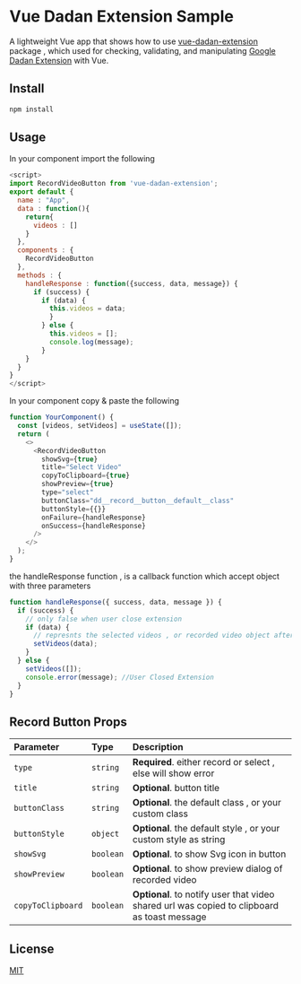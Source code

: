 # Vue Dadan Extension Sample

A lightweight Vue app that shows how to use [vue-dadan-extension](https://www.npmjs.com/package/vue-dadan-extension) package , which used for checking, validating, and manipulating [Google Dadan Extension](https://haal.link.sa/onboarding/download) with Vue.

## Install

```bash
npm install
```

## Usage

In your component import the following

```javascript
<script>
import RecordVideoButton from 'vue-dadan-extension';
export default {
  name : "App",
  data : function(){
    return{
      videos : []
    }
  },
  components : {
    RecordVideoButton
  },
  methods : {
    handleResponse : function({success, data, message}) {
      if (success) {
        if (data) {
          this.videos = data;
          }
        } else {
          this.videos = [];
          console.log(message);
        }
    }
  }
}
</script>
```

In your component copy & paste the following

```javascript
function YourComponent() {
  const [videos, setVideos] = useState([]);
  return (
    <>
      <RecordVideoButton
        showSvg={true}
        title="Select Video"
        copyToClipboard={true}
        showPreview={true}
        type="select"
        buttonClass="dd__record__button__default__class"
        buttonStyle={{}}
        onFailure={handleResponse}
        onSuccess={handleResponse}
      />
    </>
  );
}
```

the handleResponse function , is a callback function which accept object with three parameters

```javascript
function handleResponse({ success, data, message }) {
  if (success) {
    // only false when user close extension
    if (data) {
      // represnts the selected videos , or recorded video object after stop recording
      setVideos(data);
    }
  } else {
    setVideos([]);
    console.error(message); //User Closed Extension
  }
}
```

## Record Button Props

| Parameter         | Type      | Description                                                                                 |
| :---------------- | :-------- | :------------------------------------------------------------------------------------------ |
| `type`            | `string`  | **Required**. either record or select , else will show error                                |
| `title`           | `string`  | **Optional**. button title                                                                  |
| `buttonClass`     | `string`  | **Optional**. the default class , or your custom class                                      |
| `buttonStyle`     | `object`  | **Optional**. the default style , or your custom style as string                            |
| `showSvg`         | `boolean` | **Optional**. to show Svg icon in button                                                    |
| `showPreview`     | `boolean` | **Optional**. to show preview dialog of recorded video                                      |
| `copyToClipboard` | `boolean` | **Optional**. to notify user that video shared url was copied to clipboard as toast message |

## License

[MIT](https://choosealicense.com/licenses/mit/)
